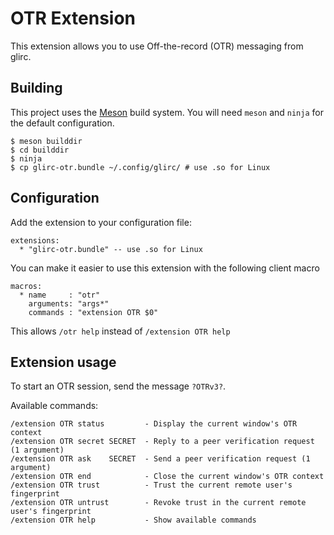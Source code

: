 # OTR Extension

This extension allows you to use Off-the-record (OTR) messaging from glirc.


## Building

This project uses the [Meson](https://mesonbuild.com) build system. You
will need `meson` and `ninja` for the default configuration.

```
$ meson builddir
$ cd builddir
$ ninja
$ cp glirc-otr.bundle ~/.config/glirc/ # use .so for Linux
```

## Configuration

Add the extension to your configuration file:

```
extensions:
  * "glirc-otr.bundle" -- use .so for Linux
```

You can make it easier to use this extension with the following client macro

```
macros:
  * name     : "otr"
    arguments: "args*"
    commands : "extension OTR $0"
```

This allows `/otr help` instead of `/extension OTR help`

## Extension usage

To start an OTR session, send the message `?OTRv3?`.

Available commands:

```
/extension OTR status         - Display the current window's OTR context
/extension OTR secret SECRET  - Reply to a peer verification request (1 argument)
/extension OTR ask    SECRET  - Send a peer verification request (1 argument)
/extension OTR end            - Close the current window's OTR context
/extension OTR trust          - Trust the current remote user's fingerprint
/extension OTR untrust        - Revoke trust in the current remote user's fingerprint
/extension OTR help           - Show available commands
```
